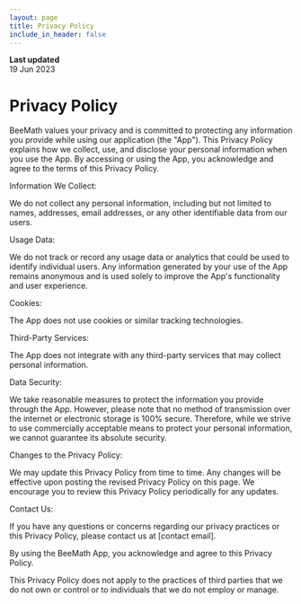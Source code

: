```yaml
---
layout: page
title: Privacy Policy
include_in_header: false
---
```


**Last updated**  
19 Jun 2023

# Privacy Policy

BeeMath values your privacy and is committed to protecting any information you provide while using our application (the "App"). This Privacy Policy explains how we collect, use, and disclose your personal information when you use the App. By accessing or using the App, you acknowledge and agree to the terms of this Privacy Policy.

Information We Collect:

We do not collect any personal information, including but not limited to names, addresses, email addresses, or any other identifiable data from our users.

Usage Data:

We do not track or record any usage data or analytics that could be used to identify individual users. Any information generated by your use of the App remains anonymous and is used solely to improve the App's functionality and user experience.

Cookies:

The App does not use cookies or similar tracking technologies.

Third-Party Services:

The App does not integrate with any third-party services that may collect personal information.

Data Security:

We take reasonable measures to protect the information you provide through the App. However, please note that no method of transmission over the internet or electronic storage is 100% secure. Therefore, while we strive to use commercially acceptable means to protect your personal information, we cannot guarantee its absolute security.

Changes to the Privacy Policy:

We may update this Privacy Policy from time to time. Any changes will be effective upon posting the revised Privacy Policy on this page. We encourage you to review this Privacy Policy periodically for any updates.

Contact Us:

If you have any questions or concerns regarding our privacy practices or this Privacy Policy, please contact us at [contact email].

By using the BeeMath App, you acknowledge and agree to this Privacy Policy.

This Privacy Policy does not apply to the practices of third parties that we do not own or control or to individuals that we do not employ or manage.